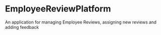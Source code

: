 # EmployeeReviewPlatform
An application for managing Employee Reviews, assigning new reviews and adding feedback
